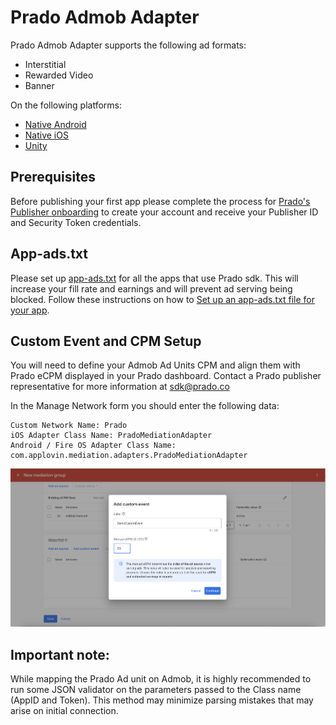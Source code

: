 # Prado Admob Adapter

Prado Admob Adapter supports the following ad formats:

+ Interstitial 
+ Rewarded Video
+ Banner

On the following platforms:

+ [Native Android](/Mediation/AdMob%20Adapter/Android)
+ [Native iOS](/Mediation/AdMob%20Adapter/iOS)
+ [Unity](/Mediation/AdMob%20Adapter/Unity)

## Prerequisites
Before publishing your first app please complete the process for [Prado's Publisher onboarding](http://accounts.kidoz.net/publishers/register?utm_source=prado_github) to create your account and receive your Publisher ID and Security Token credentials.

## App-ads.txt
Please set up [app-ads.txt](https://prado.co/app-ads.txt) for all the apps that use Prado sdk. This will increase your fill rate and earnings and will prevent ad serving being blocked.
Follow these instructions on how to [Set up an app-ads.txt file for your app](https://www.prado.co/intro-app-ads-txt).

## Custom Event and CPM Setup
You will need to define your Admob Ad Units CPM and align them with Prado eCPM displayed in your Prado dashboard. Contact a Prado publisher representative for more information at sdk@prado.co

In the Manage Network form you should enter the following data:
```
Custom Network Name: Prado 
iOS Adapter Class Name: PradoMediationAdapter
Android / Fire OS Adapter Class Name: com.applovin.mediation.adapters.PradoMediationAdapter
```
<img width="800" src="https://raw.githubusercontent.com/Prado-SDK/prado-mobile-sdk/refs/heads/docs/Mediation/AdMob%20Adapter/CustomEvent1.png">  

## Important note:
While mapping the Prado Ad unit on Admob, it is highly recommended to run some JSON validator on the parameters passed to the Class name (AppID and Token). This method may minimize parsing mistakes that may arise on initial connection.
